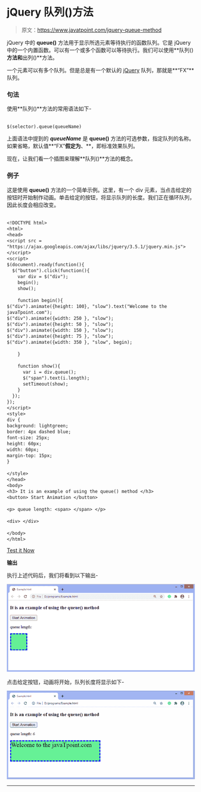 # jQuery 队列()方法

> 原文：<https://www.javatpoint.com/jquery-queue-method>

jQuery 中的 **queue()** 方法用于显示所选元素等待执行的函数队列。它是 jQuery 中的一个内置函数。可以有一个或多个函数可以等待执行。我们可以使用**队列()**方法和**出列()**方法。

一个元素可以有多个队列。但是总是有一个默认的 [jQuery](https://www.javatpoint.com/jquery-tutorial) 队列，那就是**“FX”**队列。

### 句法

使用**队列()**方法的常用语法如下-

```

$(selector).queue(queueName)

```

上面语法中提到的 ***queueName*** 是 **queue()** 方法的可选参数，指定队列的名称。如果省略，默认值**“FX”**假定为**、**，即标准效果队列。

现在，让我们看一个插图来理解**队列()**方法的概念。

### 例子

这是使用 **queue()** 方法的一个简单示例。这里，有一个 div 元素，当点击给定的按钮时开始制作动画。单击给定的按钮，将显示队列的长度。我们正在循环队列，因此长度会相应改变。

```

<!DOCTYPE html>
<html>
<head>
<script src = "https://ajax.googleapis.com/ajax/libs/jquery/3.5.1/jquery.min.js"></script>
<script>
$(document).ready(function(){
  $("button").click(function(){
    var div = $("div");
    begin();
    show();

    function begin(){
$("div").animate({height: 100}, "slow").text("Welcome to the javaTpoint.com");
$("div").animate({width: 250 }, "slow");
$("div").animate({height: 50 }, "slow");
$("div").animate({width: 150 }, "slow");
$("div").animate({height: 75 }, "slow");
$("div").animate({width: 350 }, "slow", begin);

    }

    function show(){
      var i = div.queue();
      $("span").text(i.length);   
      setTimeout(show);
    }
  });
});
</script>
<style>
div {
background: lightgreen;
border: 4px dashed blue;
font-size: 25px;
height: 60px;
width: 60px;
margin-top: 15px;
}

</style>
</head>
<body>
<h3> It is an example of using the queue() method </h3>  
<button> Start Animation </button>

<p> queue length: <span> </span> </p>

<div> </div>

</body>
</html>

```

[Test it Now](https://www.javatpoint.com/oprweb/test.jsp?filename=jquery-queue-method1)

**输出**

执行上述代码后，我们将看到以下输出-

![jQuery queue() method](img/cd622e81c777ad1d4d63c3a9badd24be.png)

点击给定按钮，动画将开始，队列长度将显示如下-

![jQuery queue() method](img/bf00b47da4e0039efa0dafc8bd38a845.png)

* * *